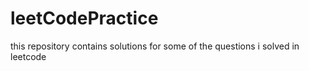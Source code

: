 # leetCodePractice

this repository contains solutions for some of the questions i solved in leetcode
